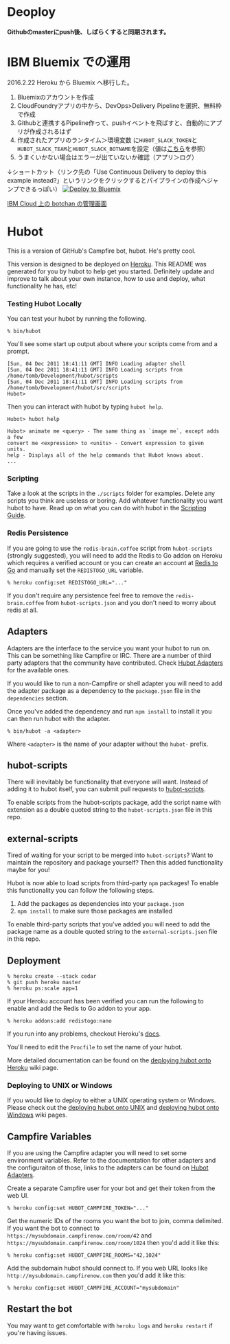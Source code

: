 # Deoploy

**Githubのmasterにpush後、しばらくすると同期されます。**

# IBM Bluemix での運用

2016.2.22 Heroku から Bluemix へ移行した。

1. Bluemixのアカウントを作成
2. CloudFoundryアプリの中から、DevOps>Delivery Pipelineを選択、無料枠で作成
3. Githubと連携するPipeline作って、pushイベントを飛ばすと、自動的にアプリが作成されるはず
4. 作成されたアプリのランタイム＞環境変数 に`HUBOT_SLACK_TOKEN`と`HUBOT_SLACK_TEAM`と`HUBOT_SLACK_BOTNAME`を設定（値は[こちら](https://karappo.slack.com/services/2605121852?updated=1)を参照）
5. うまくいかない場合はエラーが出ていないか確認（アプリ＞ログ）

↓ショートカット（リンク先の「Use Continuous Delivery to deploy this example instead?」というリンクをクリックするとパイプラインの作成へジャンプできるっぽい）
[![Deploy to Bluemix](https://bluemix.net/deploy/button.png)](https://bluemix.net/deploy?repository=https://github.com/karappo/botchan.git)


[IBM Cloud 上の botchan の管理画面](https://cloud.ibm.com/apps/3a371f59-ac9e-4bae-803b-bb04a8ea8202?paneId=overview&ace_config=%7B%22region%22%3A%22us-south%22%2C%22crn%22%3A%22crn%3Av1%3Abluemix%3Apublic%3Aconsole%3Aus-south%3A%3A%3Acf-application%3A3a371f59-ac9e-4bae-803b-bb04a8ea8202%22%2C%22resource_id%22%3A%223a371f59-ac9e-4bae-803b-bb04a8ea8202%22%2C%22orgGuid%22%3A%2233bbc725-99ed-4e67-a6ac-9bd1caf97806%22%2C%22spaceGuid%22%3A%22d286d214-0ffd-4445-9172-fd1d7f1c8a2f%22%2C%22redirect%22%3A%22https%3A%2F%2Fcloud.ibm.com%2Fresources%22%2C%22bluemixUIVersion%22%3A%22v6%22%7D&env_id=ibm:yp:us-south)

# Hubot

This is a version of GitHub's Campfire bot, hubot. He's pretty cool.

This version is designed to be deployed on [Heroku][heroku]. This README was generated for you by hubot to help get you started. Definitely update and improve to talk about your own instance, how to use and deploy, what functionality he has, etc!

[heroku]: http://www.heroku.com

### Testing Hubot Locally

You can test your hubot by running the following.

    % bin/hubot

You'll see some start up output about where your scripts come from and a
prompt.

    [Sun, 04 Dec 2011 18:41:11 GMT] INFO Loading adapter shell
    [Sun, 04 Dec 2011 18:41:11 GMT] INFO Loading scripts from /home/tomb/Development/hubot/scripts
    [Sun, 04 Dec 2011 18:41:11 GMT] INFO Loading scripts from /home/tomb/Development/hubot/src/scripts
    Hubot>

Then you can interact with hubot by typing `hubot help`.

    Hubot> hubot help

    Hubot> animate me <query> - The same thing as `image me`, except adds a few
    convert me <expression> to <units> - Convert expression to given units.
    help - Displays all of the help commands that Hubot knows about.
    ...


### Scripting

Take a look at the scripts in the `./scripts` folder for examples.
Delete any scripts you think are useless or boring.  Add whatever functionality you
want hubot to have. Read up on what you can do with hubot in the [Scripting Guide](https://github.com/github/hubot/blob/master/docs/scripting.md).

### Redis Persistence

If you are going to use the `redis-brain.coffee` script from `hubot-scripts`
(strongly suggested), you will need to add the Redis to Go addon on Heroku which requires a verified
account or you can create an account at [Redis to Go][redistogo] and manually
set the `REDISTOGO_URL` variable.

    % heroku config:set REDISTOGO_URL="..."

If you don't require any persistence feel free to remove the
`redis-brain.coffee` from `hubot-scripts.json` and you don't need to worry
about redis at all.

[redistogo]: https://redistogo.com/

## Adapters

Adapters are the interface to the service you want your hubot to run on. This
can be something like Campfire or IRC. There are a number of third party
adapters that the community have contributed. Check
[Hubot Adapters][hubot-adapters] for the available ones.

If you would like to run a non-Campfire or shell adapter you will need to add
the adapter package as a dependency to the `package.json` file in the
`dependencies` section.

Once you've added the dependency and run `npm install` to install it you can
then run hubot with the adapter.

    % bin/hubot -a <adapter>

Where `<adapter>` is the name of your adapter without the `hubot-` prefix.

[hubot-adapters]: https://github.com/github/hubot/blob/master/docs/adapters.md

## hubot-scripts

There will inevitably be functionality that everyone will want. Instead
of adding it to hubot itself, you can submit pull requests to
[hubot-scripts][hubot-scripts].

To enable scripts from the hubot-scripts package, add the script name with
extension as a double quoted string to the `hubot-scripts.json` file in this
repo.

[hubot-scripts]: https://github.com/github/hubot-scripts

## external-scripts

Tired of waiting for your script to be merged into `hubot-scripts`? Want to
maintain the repository and package yourself? Then this added functionality
maybe for you!

Hubot is now able to load scripts from third-party `npm` packages! To enable
this functionality you can follow the following steps.

1. Add the packages as dependencies into your `package.json`
2. `npm install` to make sure those packages are installed

To enable third-party scripts that you've added you will need to add the package
name as a double quoted string to the `external-scripts.json` file in this repo.

## Deployment

    % heroku create --stack cedar
    % git push heroku master
    % heroku ps:scale app=1

If your Heroku account has been verified you can run the following to enable
and add the Redis to Go addon to your app.

    % heroku addons:add redistogo:nano

If you run into any problems, checkout Heroku's [docs][heroku-node-docs].

You'll need to edit the `Procfile` to set the name of your hubot.

More detailed documentation can be found on the
[deploying hubot onto Heroku][deploy-heroku] wiki page.

### Deploying to UNIX or Windows

If you would like to deploy to either a UNIX operating system or Windows.
Please check out the [deploying hubot onto UNIX][deploy-unix] and
[deploying hubot onto Windows][deploy-windows] wiki pages.

[heroku-node-docs]: http://devcenter.heroku.com/articles/node-js
[deploy-heroku]: https://github.com/github/hubot/blob/master/docs/deploying/heroku.md
[deploy-unix]: https://github.com/github/hubot/blob/master/docs/deploying/unix.md
[deploy-windows]: https://github.com/github/hubot/blob/master/docs/deploying/unix.md

## Campfire Variables

If you are using the Campfire adapter you will need to set some environment
variables. Refer to the documentation for other adapters and the configuraiton
of those, links to the adapters can be found on [Hubot Adapters][hubot-adapters].

Create a separate Campfire user for your bot and get their token from the web
UI.

    % heroku config:set HUBOT_CAMPFIRE_TOKEN="..."

Get the numeric IDs of the rooms you want the bot to join, comma delimited. If
you want the bot to connect to `https://mysubdomain.campfirenow.com/room/42`
and `https://mysubdomain.campfirenow.com/room/1024` then you'd add it like this:

    % heroku config:set HUBOT_CAMPFIRE_ROOMS="42,1024"

Add the subdomain hubot should connect to. If you web URL looks like
`http://mysubdomain.campfirenow.com` then you'd add it like this:

    % heroku config:set HUBOT_CAMPFIRE_ACCOUNT="mysubdomain"

[hubot-adapters]: https://github.com/github/hubot/blob/master/docs/adapters.md

## Restart the bot

You may want to get comfortable with `heroku logs` and `heroku restart`
if you're having issues.
